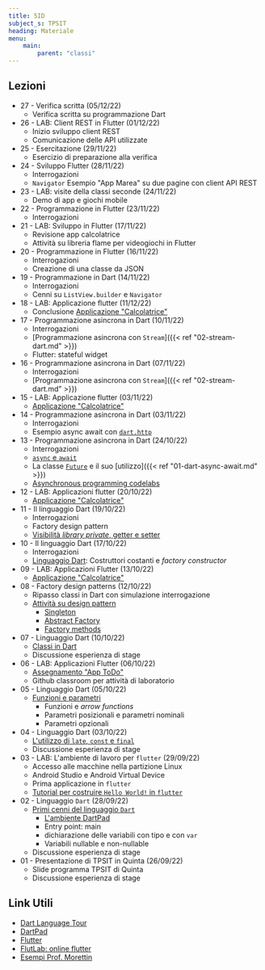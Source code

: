 ```yaml
---
title: 5ID
subject_s: TPSIT
heading: Materiale
menu:
    main:
        parent: "classi"
---
```


## Lezioni

<!--
* 30 - LAB: (15/12/22)
    *
* 29 - Educazione civica (14/12/22)
    * I dati
* 28 - Educazione civica (12/12/22)
    * I dati -->
* 27 - Verifica scritta (05/12/22)
    * Verifica scritta su programmazione Dart 
* 26 - LAB: Client REST in Flutter (01/12/22)
    * Inizio sviluppo client REST
    * Comunicazione delle API utilizzate
* 25 - Esercitazione (29/11/22)
    *  Esercizio di preparazione alla verifica 
* 24 - Sviluppo Flutter (28/11/22)
    * Interrogazioni
    * `Navigator`
    Esempio "App Marea" su due pagine con client API REST
* 23 - LAB: visite della classi seconde (24/11/22)
    * Demo di app e giochi mobile
* 22 - Programmazione in Flutter (23/11/22)
    * Interrogazioni
* 21 - LAB: Sviluppo in Flutter (17/11/22)
    * Revisione app calcolatrice
    * Attività su libreria flame per videogiochi in Flutter
* 20 - Programmazione in Flutter (16/11/22)
    * Interrogazioni
    * Creazione di una classe da JSON
* 19 - Programmazione in Dart (14/11/22)
    * Interrogazioni
    * Cenni su `ListView.builder` e `Navigator`
* 18 - LAB: Applicazione flutter (11/12/22)
    * Conclusione [Applicazione "Calcolatrice"](https://classroom.google.com/w/NTQ4NzcyMDM2MDMy/tc/NTU2MzgzMTYwODM0)
* 17 - Programmazione asincrona in Dart (10/11/22)
    * Interrogazioni
    * [Programmazione asincrona con `Stream`]({{< ref "02-stream-dart.md" >}})
    * Flutter: stateful widget
* 16 - Programmazione asincrona in Dart (07/11/22)
    * Interrogazioni
    * [Programmazione asincrona con `Stream`]({{< ref "02-stream-dart.md" >}})
* 15 - LAB: Applicazione flutter (03/11/22)
    * [Applicazione "Calcolatrice"](https://classroom.google.com/w/NTQ4NzcyMDM2MDMy/tc/NTU2MzgzMTYwODM0)
* 14 - Programmazione asincrona in Dart (03/11/22)
    * Interrogazioni
    * Esempio async await con [`dart.http`](https://pub.dev/packages/http)
* 13 - Programmazione asincrona in Dart (24/10/22)
    * Interrogazioni
    * [`async` e `await`][1]
    * La classe [`Future`](https://api.dart.dev/be/175791/dart-async/Future-class.html) e il suo [utilizzo]({{< ref "01-dart-async-await.md" >}})
    * [Asynchronous programming codelabs](https://dart.dev/codelabs/async-await)
* 12 - LAB: Applicazioni flutter (20/10/22)
    * [Applicazione "Calcolatrice"](https://classroom.google.com/w/NTQ4NzcyMDM2MDMy/tc/NTU2MzgzMTYwODM0)
* 11 - Il linguaggio Dart (19/10/22)
    * Interrogazioni
    * Factory design pattern
    * [Visibilità *library private*, getter e setter][1]
* 10 - Il linguaggio Dart (17/10/22)
    * Interrogazioni
    * [Linguaggio Dart][1]: Costruttori costanti e *factory constructor*
* 09 - LAB: Applicazioni Flutter (13/10/22) 
    * [Applicazione "Calcolatrice"](https://classroom.google.com/w/NTQ4NzcyMDM2MDMy/tc/NTU2MzgzMTYwODM0)
* 08 - Factory design patterns (12/10/22)
    * Ripasso classi in Dart con simulazione interrogazione
    * [Attività su design pattern](https://classroom.google.com/w/NTQ4NzcyMDM2MDMy/tc/NTU1OTMxMzY2NTI1)
        * [Singleton](https://en.wikipedia.org/wiki/Singleton_pattern)
        * [Abstract Factory](https://en.wikipedia.org/wiki/Abstract_factory_pattern)
        * [Factory methods](https://en.wikipedia.org/wiki/Factory_method_pattern)
* 07 - Linguaggio Dart (10/10/22)
    * [Classi in Dart][1]
    * Discussione esperienza di stage 
* 06 - LAB: Applicazioni Flutter (06/10/22)
    * [Assegnamento "App ToDo"](https://classroom.google.com/c/NTQ4NzcyMDM2MDMy/m/NTU0ODAwOTA3ODc0/details)
    * Github classroom per attività di laboratorio
* 05 - Linguaggio Dart (05/10/22)
    * [Funzioni e parametri][1]
        * Funzioni e *arrow functions*
        * Parametri posizionali e parametri nominali
        * Parametri opzionali
* 04 - Linguaggio Dart (03/10/22)
    * [L'utilizzo di `late`, `const` e `final`][1]
    * Discussione esperienza di stage
* 03 - LAB: L'ambiente di lavoro per `flutter` (29/09/22)
    * Accesso alle macchine nella partizione Linux
    * Android Studio e Android Virtual Device
    * Prima applicazione in `flutter`
    * [Tutorial per costruire `Hello World!` in `flutter`](https://classroom.google.com/c/NTQ4NzcyMDM2MDMy/m/NTI4NDk0MzUzMjEz/details)
* 02 - Linguaggio `Dart` (28/09/22)
    * [Primi cenni del linguaggio `Dart`][1]
        * [L'ambiente DartPad](https://dartpad.dev/)
        * Entry point: main
        * dichiarazione delle variabili con tipo e con `var`
        * Variabili nullable e non-nullable
    * Discussione esperienza di stage
* 01 - Presentazione di TPSIT in Quinta (26/09/22)
    * Slide programma TPSIT di Quinta
    * Discussione esperienza di stage 

## Link Utili

* [Dart Language Tour][1]
* [DartPad][2]
* [Flutter][3]
* [FlutLab: online flutter][4]
* [Esempi Prof. Morettin][5]

[1]: https://dart.dev/guides/language/language-tour
[2]: https://dartpad.dev/
[3]: https://flutter.dev/
[4]: https://flutlab.io/
[5]: https://gitlab.com/divino.marchese/flutter
